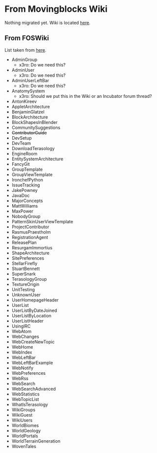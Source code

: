 # From Movingblocks Wiki

Nothing migrated yet. Wiki is located [here](http://forum.movingblocks.net/wiki/index/).

## From FOSWiki

List taken from [here](http://wiki.nanoware.org/Terasology/WebTopicList).

* AdminGroup
    * x3ro: Do we need this?
* AdminUser
    * x3ro: Do we need this?
* AdminUserLeftBar
    * x3ro: Do we need this?
* AnatomySystem
    * x3ro: Should we put this in the Wiki or an Incubator forum thread? 
* AntonKireev
* AppletArchitecture
* BenjaminGlatzel
* BlockArchitecture
* BlockShapesInBlender
* CommunitySuggestions
* <strike>ContributorGuide</strike>
* DevSetup
* DevTeam
* DownloadTerasology
* EngineRoom
* EntitySystemArchitecture
* FancyGit
* GroupTemplate
* GroupViewTemplate
* IronchefPython
* IssueTracking
* JakePowney
* JavaDoc
* MajorConcepts
* MattWilliams
* MaxPower
* NobodyGroup
* PatternSkinUserViewTemplate
* ProjectContributor
* RasmusPraestholm
* RegistrationAgent
* ReleasePlan
* ResurgamImmortius
* ShapeArchitecture
* SitePreferences
* StellarFirefly
* StuartBennett
* SuperSnark
* TerasologyGroup
* TextureOrigin
* UnitTesting
* UnknownUser
* UserHomepageHeader
* UserList
* UserListByDateJoined
* UserListByLocation
* UserListHeader
* UsingIRC
* WebAtom
* WebChanges
* WebCreateNewTopic
* WebHome
* WebIndex
* WebLeftBar
* WebLeftBarExample
* WebNotify
* WebPreferences
* WebRss
* WebSearch
* WebSearchAdvanced
* WebStatistics
* WebTopicList
* WhatIsTerasology
* WikiGroups
* WikiGuest
* WikiUsers
* WorldBiomes
* WorldGeology
* WorldPortals
* WorldTerrainGeneration
* WovenTales